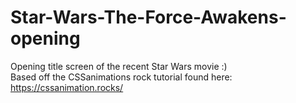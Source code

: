 # Star-Wars-The-Force-Awakens-opening
Opening title screen of the recent Star Wars movie :) <br>
Based off the CSSanimations rock tutorial found here: <br>
https://cssanimation.rocks/
